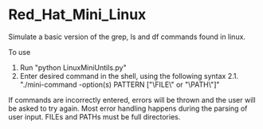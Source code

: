 # Red_Hat_Mini_Linux
Simulate a basic version of the grep, ls and df commands found in linux. 

To use
1. Run "python LinuxMiniUntils.py" 
2. Enter desired command in the shell, using the following syntax
2.1. "./mini-command -option(s) PATTERN ["\\FILE\\" or "\\PATH\\"]"
  
If commands are incorrectly entered, errors will be thrown and the user will be asked to try again. Most error handling happens
during the parsing of user input. FILEs and PATHs must be full directories. 
